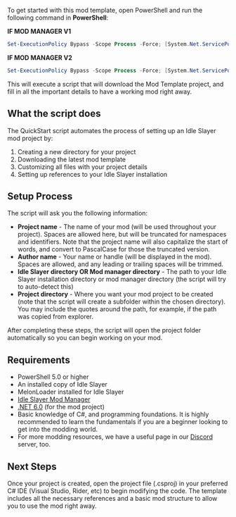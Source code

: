 To get started with this mod template, open PowerShell and run the following command in **PowerShell**:

**IF MOD MANAGER V1**
```powershell
Set-ExecutionPolicy Bypass -Scope Process -Force; [System.Net.ServicePointManager]::SecurityProtocol = [System.Net.ServicePointManager]::SecurityProtocol -bor 3072; iex ((New-Object System.Net.WebClient).DownloadString('https://github.com/legovader09/Idle-Slayer-Mods/releases/download/mod-template/QuickStart.ps1'))
```

**IF MOD MANAGER V2**
```powershell
Set-ExecutionPolicy Bypass -Scope Process -Force; [System.Net.ServicePointManager]::SecurityProtocol = [System.Net.ServicePointManager]::SecurityProtocol -bor 3072; iex ((New-Object System.Net.WebClient).DownloadString('https://github.com/legovader09/Idle-Slayer-Mods/releases/download/mod-template/QuickStartV2.ps1'))
```

This will execute a script that will download the Mod Template project, and fill in all the important details to have a working mod right away.

## What the script does

The QuickStart script automates the process of setting up an Idle Slayer mod project by:

1. Creating a new directory for your project
2. Downloading the latest mod template
3. Customizing all files with your project details
4. Setting up references to your Idle Slayer installation

## Setup Process

The script will ask you the following information:

- **Project name** - The name of your mod (will be used throughout your project). Spaces are allowed here, but will be truncated for namespaces and identifiers. Note that the project name will also capitalize the start of words, and convert to PascalCase for those the truncated version.
- **Author name** - Your name or handle (will be displayed in the mod). Spaces are allowed, and any leading or trailing spaces will be trimmed.
- **Idle Slayer directory OR Mod manager directory** - The path to your Idle Slayer installation directory or mod manager directory (the script will try to auto-detect this)
- **Project directory** - Where you want your mod project to be created (note that the script will create a subfolder within the chosen directory). You may include the quotes around the path, for example, if the path was copied from explorer.

After completing these steps, the script will open the project folder automatically so you can begin working on your mod.

## Requirements

- PowerShell 5.0 or higher
- An installed copy of Idle Slayer
- MelonLoader installed for Idle Slayer
- [Idle Slayer Mod Manager](https://discord.gg/SF9fcdk4uK)
- [.NET 6.0](https://dotnet.microsoft.com/en-us/download/dotnet/6.0) (for the mod project)
- Basic knowledge of C#, and programming foundations. It is highly recommended to learn the fundamentals if you are a beginner looking to get into the modding world.
- For more modding resources, we have a useful page in our [Discord](https://discord.gg/SF9fcdk4uK) server, too.

## Next Steps

Once your project is created, open the project file (.csproj) in your preferred C# IDE (Visual Studio, Rider, etc) to begin modifying the code. The template includes all the necessary references and a basic mod structure to allow you to use the mod right away.

